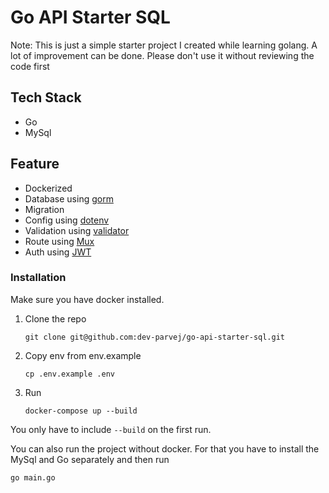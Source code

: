 # Go API Starter SQL

Note: This is just a simple starter project I created while learning golang. A lot of improvement can be done. Please don't use it without reviewing the code first

## Tech Stack
* Go
* MySql

## Feature 
* Dockerized
* Database using [gorm](https://gorm.io/index.html)
* Migration
* Config using [dotenv](https://github.com/joho/godotenv)
* Validation using [validator](https://github.com/go-playground/validator)
* Route using [Mux](https://github.com/gorilla/mux)
* Auth using [JWT](https://github.com/golang-jwt/jwt)

### Installation
Make sure you have docker installed.

1. Clone the repo

    `git clone git@github.com:dev-parvej/go-api-starter-sql.git`
2. Copy env from env.example

    `cp .env.example .env`

3. Run

    `docker-compose up --build`

You only have to include ```--build``` on the first run. 

You can also run the project without docker. For that you have to install the MySql and Go separately and then run 

`go main.go`
